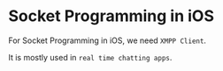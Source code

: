 # Socket Programming in iOS

For Socket Programming in iOS, we need `XMPP Client`.

It is mostly used in `real time chatting apps`.